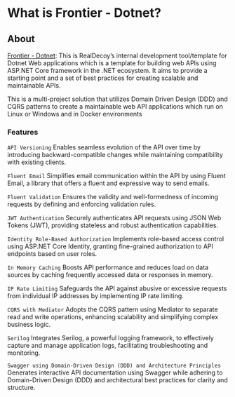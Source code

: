 # What is Frontier - Dotnet?

## About

[Frontier - Dotnet](https://github.com/realdecoy/frontier/tree/development/src/commands/dotnet): This is RealDecoy’s internal development tool/template for Dotnet Web applications which is a template for building web APIs using ASP.NET Core framework in the .NET ecosystem. It aims to provide a starting point and a set of best practices for creating scalable and maintainable APIs.

This is a multi-project solution that utilizes Domain Driven Design (DDD) and CQRS patterns to create a maintainable web API applications which run on Linux or Windows and in Docker environments

### Features
`API Versioning` 
Enables seamless evolution of the API over time by introducing backward-compatible changes while maintaining compatibility with existing clients.

`Fluent Email`
Simplifies email communication within the API by using Fluent Email, a library that offers a fluent and expressive way to send emails.

`Fluent Validation`
Ensures the validity and well-formedness of incoming requests by defining and enforcing validation rules.

`JWT Authentication`
Securely authenticates API requests using JSON Web Tokens (JWT), providing stateless and robust authentication capabilities.

`Identity Role-Based Authorization`
Implements role-based access control using ASP.NET Core Identity, granting fine-grained authorization to API endpoints based on user roles.

`In Memory Caching`
Boosts API performance and reduces load on data sources by caching frequently accessed data or responses in memory.

`IP Rate Limiting`
Safeguards the API against abusive or excessive requests from individual IP addresses by implementing IP rate limiting.

`CQRS with Mediator`
Adopts the CQRS pattern using Mediator to separate read and write operations, enhancing scalability and simplifying complex business logic.

`Serilog`
Integrates Serilog, a powerful logging framework, to effectively capture and manage application logs, facilitating troubleshooting and monitoring.

`Swagger using Domain-Driven Design (DDD) and Architecture Principles`
Generates interactive API documentation using Swagger while adhering to Domain-Driven Design (DDD) and architectural best practices for clarity and structure.



